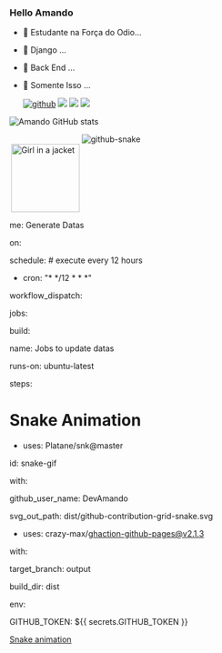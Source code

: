### Hello Amando

- 🔭 Estudante na Força do Odio...
- 🌱 Django  ...
- 🤔 Back End ...
- 💬 Somente Isso ...
  
  [![github](https://img.shields.io/badge/GitHub-100000?style=for-the-badge&logo=github&logoColor=white)](https://github.com/DevAmando)
![](https://img.shields.io/badge/Python-3776AB?style=for-the-badge&logo=python&logoColor=white)
![](https://img.shields.io/badge/Django-092E20?style=for-the-badge&logo=django&logoColor=white)
![](https://img.shields.io/badge/MySQL-00000F?style=for-the-badge&logo=mysql&logoColor=white)

![Amando GitHub stats](https://github-readme-stats.vercel.app/api?username=devamando&show_icons=true&theme=radical)


<div style= "display: inline-block"><br>
<img src="https://external-preview.redd.it/cenas-do-anime-sensual-mahou-shoujo-ni-akogarete-viraliza-v0-wI4wYCXyCBZKm-UHOF6sU3JTNPZpXP4aQxpr23HwrOA.jpg?auto=webp&s=1972826d93e8db8ac87b7e1c3d004a00d47e3a31" alt="Girl in a jacket" width="120" height="120" align = right>
</div>
<picture>
<source media="(prefers-color-scheme: dark)" srcset="github-snake-dark.svg" />
<source media="(prefers-color-scheme: light)" srcset="github-snake.svg" />
<img alt="github-snake" src="github-snake.svg" />
</picture>

me: Generate Datas


on:

schedule: # execute every 12 hours

- cron: "* */12 * * *"

workflow_dispatch:

jobs:

build:

name: Jobs to update datas

runs-on: ubuntu-latest

steps:

# Snake Animation

- uses: Platane/snk@master

id: snake-gif

with:

github_user_name: DevAmando

svg_out_path: dist/github-contribution-grid-snake.svg


- uses: crazy-max/ghaction-github-pages@v2.1.3

with:

target_branch: output

build_dir: dist

env:

GITHUB_TOKEN: ${{ secrets.GITHUB_TOKEN }}

[Snake animation](https://github.com/GabrielaZanetti/DevAmando/blob/output/github-contribution-grid-snake.svg)

